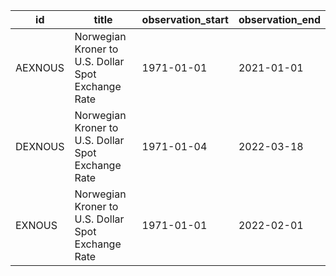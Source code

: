 | id      | title                                              | observation_start   | observation_end   |
|---------|----------------------------------------------------|---------------------|-------------------|
| AEXNOUS | Norwegian Kroner to U.S. Dollar Spot Exchange Rate | 1971-01-01          | 2021-01-01        |
| DEXNOUS | Norwegian Kroner to U.S. Dollar Spot Exchange Rate | 1971-01-04          | 2022-03-18        |
| EXNOUS  | Norwegian Kroner to U.S. Dollar Spot Exchange Rate | 1971-01-01          | 2022-02-01        |